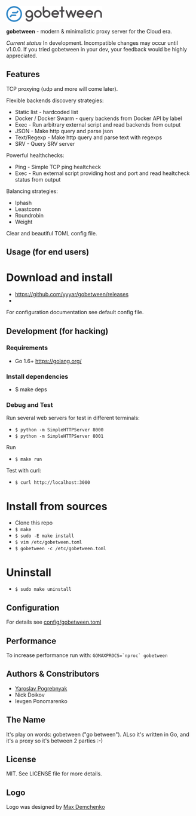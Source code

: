  <img src="/logo.png?raw=true" alt="gobetween" width="256px" />
 
**gobetween** - modern & minimalistic proxy server for the Cloud era.

*Current status*
In development. Incompatible changes may occur until v1.0.0.
If you tried gobetween in your dev, your feedback would be highly appreciated.

## Features

TCP proxying (udp and more will come later).

Flexible backends discovery strategies:
* Static list - hardcoded list
* Docker / Docker Swarm - query backends from Docker API by label
* Exec - Run arbitrary external script and read backends from output
* JSON - Make http query and parse json
* Text/Regexp - Make http query and parse text with regexps
* SRV - Query SRV server

Powerful healthchecks:
* Ping - Simple TCP ping healtcheck
* Exec - Run external script providing host and port and read healtcheck status from output

Balancing strategies:
* Iphash
* Leastconn
* Roundrobin
* Weight

Clear and beautiful TOML config file.

## Usage (for end users)

# Download and install
* https://github.com/yyyar/gobetween/releases
* 
For configuration documentation see default config file.

## Development (for hacking)

### Requirements
* Go 1.6+ https://golang.org/

### Install dependencies
* $ make deps

### Debug and Test
Run several web servers for test in different terminals:
* `$ python -m SimpleHTTPServer 8000`
* `$ python -m SimpleHTTPServer 8001`

Run
* `$ make run`

Test with curl:
* `$ curl http://localhost:3000`

# Install from sources
* Clone this repo
* `$ make`
* `$ sudo -E make install`
* `$ vim /etc/gobetween.toml`
* `$ gobetween -c /etc/gobetween.toml`

# Uninstall
* `$ sudo make uninstall`

## Configuration
For details see [config/gobetween.toml](config/gobetween.toml)

## Performance
To increase performance run with:
```GOMAXPROCS=`nproc` gobetween```

## Authors & Constributors
- [Yaroslav Pogrebnyak](http://pogrebnyak.info)
- Nick Doikov
- Ievgen Ponomarenko

## The Name
It's play on words: gobetween ("go between"). ALso it's written in Go,
and it's a proxy so it's between 2 parties :-)

## License
MIT. See LICENSE file for more details.

## Logo
Logo was designed by [Max Demchenko](https://www.linkedin.com/in/max-demchenko-116170112)
